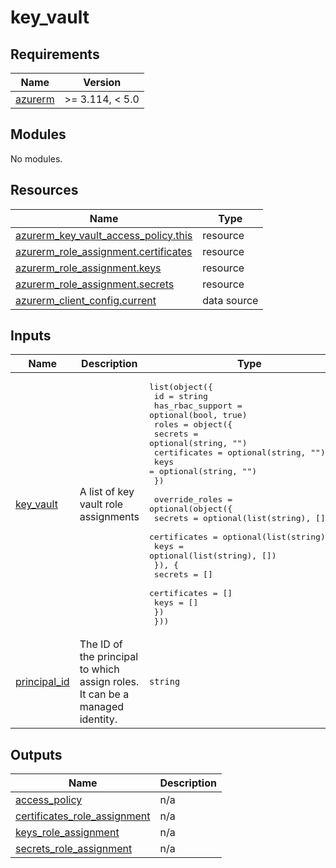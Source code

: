 # key_vault

<!-- BEGIN_TF_DOCS -->
## Requirements

| Name | Version |
|------|---------|
| <a name="requirement_azurerm"></a> [azurerm](#requirement\_azurerm) | >= 3.114, < 5.0 |

## Modules

No modules.

## Resources

| Name | Type |
|------|------|
| [azurerm_key_vault_access_policy.this](https://registry.terraform.io/providers/hashicorp/azurerm/latest/docs/resources/key_vault_access_policy) | resource |
| [azurerm_role_assignment.certificates](https://registry.terraform.io/providers/hashicorp/azurerm/latest/docs/resources/role_assignment) | resource |
| [azurerm_role_assignment.keys](https://registry.terraform.io/providers/hashicorp/azurerm/latest/docs/resources/role_assignment) | resource |
| [azurerm_role_assignment.secrets](https://registry.terraform.io/providers/hashicorp/azurerm/latest/docs/resources/role_assignment) | resource |
| [azurerm_client_config.current](https://registry.terraform.io/providers/hashicorp/azurerm/latest/docs/data-sources/client_config) | data source |

## Inputs

| Name | Description | Type | Default | Required |
|------|-------------|------|---------|:--------:|
| <a name="input_key_vault"></a> [key\_vault](#input\_key\_vault) | A list of key vault role assignments | <pre>list(object({<br/>    id               = string<br/>    has_rbac_support = optional(bool, true)<br/>    roles = object({<br/>      secrets      = optional(string, "")<br/>      certificates = optional(string, "")<br/>      keys         = optional(string, "")<br/>    })<br/><br/>    override_roles = optional(object({<br/>      secrets      = optional(list(string), [])<br/>      certificates = optional(list(string), [])<br/>      keys         = optional(list(string), [])<br/>      }), {<br/>      secrets      = []<br/>      certificates = []<br/>      keys         = []<br/>    })<br/>  }))</pre> | `[]` | no |
| <a name="input_principal_id"></a> [principal\_id](#input\_principal\_id) | The ID of the principal to which assign roles. It can be a managed identity. | `string` | n/a | yes |

## Outputs

| Name | Description |
|------|-------------|
| <a name="output_access_policy"></a> [access\_policy](#output\_access\_policy) | n/a |
| <a name="output_certificates_role_assignment"></a> [certificates\_role\_assignment](#output\_certificates\_role\_assignment) | n/a |
| <a name="output_keys_role_assignment"></a> [keys\_role\_assignment](#output\_keys\_role\_assignment) | n/a |
| <a name="output_secrets_role_assignment"></a> [secrets\_role\_assignment](#output\_secrets\_role\_assignment) | n/a |
<!-- END_TF_DOCS -->
